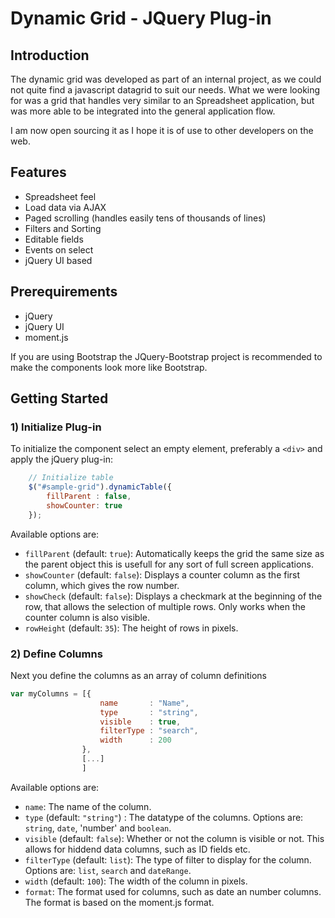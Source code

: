 # Dynamic Grid - JQuery Plug-in

## Introduction

The dynamic grid was developed as part of an internal project, as we could not 
quite find a javascript datagrid to suit our needs. What we were looking for was 
a grid that handles very similar to an Spreadsheet application, but was more 
able to be integrated into the general application flow.

I am now open sourcing it as I hope it is of use to other developers on the web.

## Features

 * Spreadsheet feel
 * Load data via AJAX
 * Paged scrolling (handles easily tens of thousands of lines)
 * Filters and Sorting
 * Editable fields
 * Events on select
 * jQuery UI based
 
## Prerequirements

 * jQuery
 * jQuery UI
 * moment.js
 
If you are using Bootstrap the JQuery-Bootstrap project is recommended to make 
the components look more like Bootstrap.
 
## Getting Started

### 1) Initialize Plug-in

To initialize the component select an empty element, preferably a `<div>`
and apply the jQuery plug-in:

```javascript
    // Initialize table
    $("#sample-grid").dynamicTable({
        fillParent : false,
        showCounter: true
    });
```

Available options are:

 * `fillParent` (default: `true`): Automatically keeps the grid the same size as 
   the parent object this is usefull for any sort of full screen applications.
 * `showCounter` (default: `false`): Displays a counter column as the first 
   column, which gives the row number.
 * `showCheck` (default: `false`): Displays a checkmark at the beginning of the 
   row, that allows the selection of multiple rows. Only works when the counter
   column is also visible.
 * `rowHeight` (default: `35`): The height of rows in pixels.


### 2) Define Columns

Next you define the columns as an array of column definitions

```javascript
var myColumns = [{
                    name       : "Name",
                    type       : "string",
                    visible    : true,
                    filterType : "search",
                    width      : 200
                },
                [...]
                ]
```

Available options are:

 * `name`: The name of the column.
 * `type` (default: `"string"`) : The datatype of the columns. Options are: `string`, `date`, 'number'
   and `boolean`.
 * `visible` (default: `false`): Whether or not the column is visible or not. This allows for
   hiddend data columns, such as ID fields etc.
 * `filterType` (default: `list`): The type of filter to display for the column.
   Options are: `list`, `search` and `dateRange`.
 * `width` (default: `100`): The width of the column in pixels.
 * `format`: The format used for columns, such as date an number columns. The
   format is based on the moment.js format.